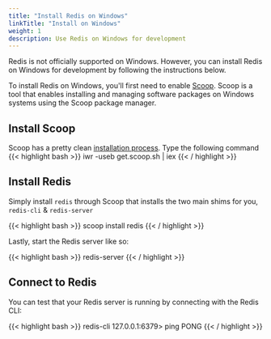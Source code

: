 ```yaml
---
title: "Install Redis on Windows"
linkTitle: "Install on Windows"
weight: 1
description: Use Redis on Windows for development
---
```


Redis is not officially supported on Windows. However, you can install Redis on Windows for development by following the instructions below.

To install Redis on Windows, you'll first need to enable [Scoop](https://scoop.sh). Scoop is a tool that enables installing and managing software packages on Windows systems using the Scoop package manager.

## Install Scoop

Scoop has a pretty clean [installation process](https://github.com/ScoopInstaller/Scoop#installation). Type the following command
{{< highlight bash  >}}
iwr -useb get.scoop.sh | iex
{{< / highlight  >}}

## Install Redis

Simply install `redis` through Scoop that installs the two main shims for you, `redis-cli` & `redis-server`

{{< highlight bash  >}}
scoop install redis
{{< / highlight  >}}

Lastly, start the Redis server like so:

{{< highlight bash  >}}
redis-server
{{< / highlight  >}}

## Connect to Redis

You can test that your Redis server is running by connecting with the Redis CLI:

{{< highlight bash  >}}
redis-cli 
127.0.0.1:6379> ping
PONG
{{< / highlight >}}
